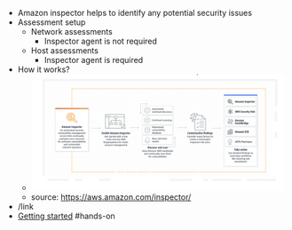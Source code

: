 - Amazon inspector helps to identify any potential security issues
- Assessment setup
	- Network assessments
		- Inspector agent is not required
	- Host assessments
		- Inspector agent is  required
- How it works?
	- ![image.png](../assets/image_1650999837842_0.png)
	- source: https://aws.amazon.com/inspector/
- /link
- [Getting started](https://docs.aws.amazon.com/inspector/latest/user/getting_started_tutorial.html) #hands-on